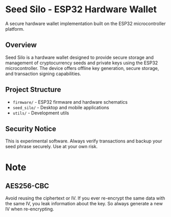 # Seed Silo - ESP32 Hardware Wallet

A secure hardware wallet implementation built on the ESP32 microcontroller platform.

## Overview

Seed Silo is a hardware wallet designed to provide secure storage and management of cryptocurrency seeds and private keys using the ESP32 microcontroller. The device offers offline key generation, secure storage, and transaction signing capabilities.

## Project Structure

- `firmware/` - ESP32 firmware and hardware schematics
- `seed_silo/` - Desktop and mobile applications
- `utils/` - Development utils

## Security Notice

This is experimental software. Always verify transactions and backup your seed phrase securely. Use at your own risk.

# Note
## AES256-CBC
Avoid reusing the ciphertext or IV. If you ever re-encrypt the same data with the same IV, you leak information about the key. So always generate a new IV when re-encrypting.
